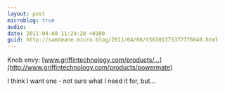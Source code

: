 ```yaml
---
layout: post
microblog: true
audio: 
date: 2011-04-08 11:24:28 +0100
guid: http://samdeane.micro.blog/2011/04/08/t56301375377776640.html
---
```

Knob envy: [www.griffintechnology.com/products/...](http://www.griffintechnology.com/products/powermate)

I think I want one - not sure what I need it for, but...
